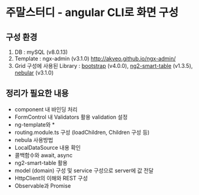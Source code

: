 # 주말스터디 - angular CLI로 화면 구성

## 구성 환경
1.  DB : mySQL (v8.0.13)
1.  Template : ngx-admin (v3.1.0)  <http://akveo.github.io/ngx-admin/>
1.  Grid 구성에 사용된 Library : [bootstrap](https://github.com/twbs/bootstrap) (v4.0.0), [ng2-smart-table](https://github.com/akveo/ng2-smart-table) (v1.3.5), [nebular](https://akveo.github.io/nebular/) (v3.1.0)

## 정리가 필요한 내용
- component 내 바인딩 처리
- FormControl 내 Validators 활용 validation 설정
- ng-template와 *
- routing.module.ts 구성 (loadChildren, Children 구성 등)
- nebula 사용방법
- LocalDataSource 내용 확인
- 콜백함수와 await, async
- ng2-smart-table 활용
- model (domain) 구성 및 service 구성으로 server에 값 전달
- HttpClient의 이해와 REST 구성 
- Observable과 Promise
